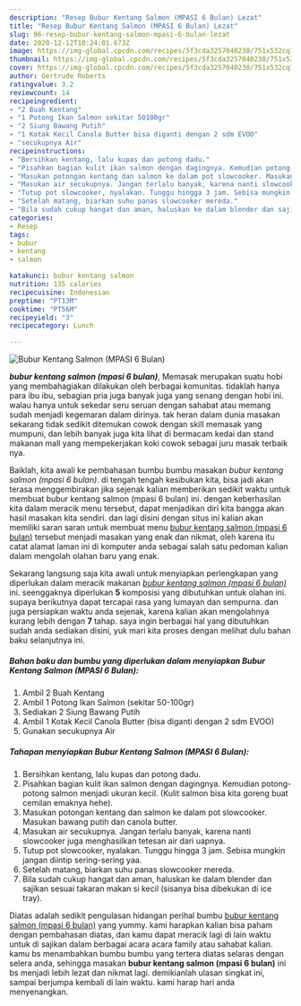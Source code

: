 ```yaml
---
description: "Resep Bubur Kentang Salmon (MPASI 6 Bulan) Lezat"
title: "Resep Bubur Kentang Salmon (MPASI 6 Bulan) Lezat"
slug: 96-resep-bubur-kentang-salmon-mpasi-6-bulan-lezat
date: 2020-12-12T10:24:01.673Z
image: https://img-global.cpcdn.com/recipes/5f3cda3257040230/751x532cq70/bubur-kentang-salmon-mpasi-6-bulan-foto-resep-utama.jpg
thumbnail: https://img-global.cpcdn.com/recipes/5f3cda3257040230/751x532cq70/bubur-kentang-salmon-mpasi-6-bulan-foto-resep-utama.jpg
cover: https://img-global.cpcdn.com/recipes/5f3cda3257040230/751x532cq70/bubur-kentang-salmon-mpasi-6-bulan-foto-resep-utama.jpg
author: Gertrude Roberts
ratingvalue: 3.2
reviewcount: 14
recipeingredient:
- "2 Buah Kentang"
- "1 Potong Ikan Salmon sekitar 50100gr"
- "2 Siung Bawang Putih"
- "1 Kotak Kecil Canola Butter bisa diganti dengan 2 sdm EVOO"
- "secukupnya Air"
recipeinstructions:
- "Bersihkan kentang, lalu kupas dan potong dadu."
- "Pisahkan bagian kulit ikan salmon dengan dagingnya. Kemudian potong-potong salmon menjadi ukuran kecil. (Kulit salmon bisa kita goreng buat cemilan emaknya hehe)."
- "Masukan potongan kentang dan salmon ke dalam pot slowcooker. Masukan bawang putih dan canola butter."
- "Masukan air secukupnya. Jangan terlalu banyak, karena nanti slowcooker juga menghasilkan tetesan air dari uapnya."
- "Tutup pot slowcooker, nyalakan. Tunggu hingga 3 jam. Sebisa mungkin jangan diintip sering-sering yaa."
- "Setelah matang, biarkan suhu panas slowcooker mereda."
- "Bila sudah cukup hangat dan aman, haluskan ke dalam blender dan sajikan sesuai takaran makan si kecil (sisanya bisa dibekukan di ice tray)."
categories:
- Resep
tags:
- bubur
- kentang
- salmon

katakunci: bubur kentang salmon 
nutrition: 135 calories
recipecuisine: Indonesian
preptime: "PT13M"
cooktime: "PT56M"
recipeyield: "3"
recipecategory: Lunch

---
```



![Bubur Kentang Salmon (MPASI 6 Bulan)](https://img-global.cpcdn.com/recipes/5f3cda3257040230/751x532cq70/bubur-kentang-salmon-mpasi-6-bulan-foto-resep-utama.jpg)

<b><i>bubur kentang salmon (mpasi 6 bulan)</i></b>, Memasak merupakan suatu hobi yang membahagiakan dilakukan oleh berbagai komunitas. tidaklah hanya para ibu ibu, sebagian pria juga banyak juga yang senang dengan hobi ini. walau hanya untuk sekedar seru seruan dengan sahabat atau memang sudah menjadi kegemaran dalam dirinya. tak heran dalam dunia masakan sekarang tidak sedikit ditemukan cowok dengan skill memasak yang mumpuni, dan lebih banyak juga kita lihat di bermacam kedai dan stand makanan mall yang mempekerjakan koki cowok sebagai juru masak terbaik nya.

Baiklah, kita awali ke pembahasan bumbu bumbu masakan <i>bubur kentang salmon (mpasi 6 bulan)</i>. di tengah tengah kesibukan kita, bisa jadi akan terasa menggembirakan jika sejenak kalian memberikan sedikit waktu untuk membuat bubur kentang salmon (mpasi 6 bulan) ini. dengan keberhasilan kita dalam meracik menu tersebut, dapat menjadikan diri kita bangga akan hasil masakan kita sendiri. dan lagi disini dengan situs ini kalian akan memiliki saran saran untuk membuat menu <u>bubur kentang salmon (mpasi 6 bulan)</u> tersebut menjadi masakan yang enak dan nikmat, oleh karena itu catat alamat laman ini di komputer anda sebagai salah satu pedoman kalian dalam mengolah olahan baru yang enak.




Sekarang langsung saja kita awali untuk menyiapkan perlengkapan yang diperlukan dalam meracik makanan <u><i>bubur kentang salmon (mpasi 6 bulan)</i></u> ini. seenggaknya diperlukan <b>5</b> komposisi yang dibutuhkan untuk olahan ini. supaya berikutnya dapat tercapai rasa yang lumayan dan sempurna. dan juga persiapkan waktu anda sejenak, karena kalian akan mengolahnya kurang lebih dengan <b>7</b> tahap. saya ingin berbagai hal yang dibutuhkan sudah anda sediakan disini, yuk mari kita proses dengan melihat dulu bahan baku selanjutnya ini.

<!--inarticleads1-->

##### Bahan baku dan bumbu yang diperlukan dalam menyiapkan Bubur Kentang Salmon (MPASI 6 Bulan):

1. Ambil 2 Buah Kentang
1. Ambil 1 Potong Ikan Salmon (sekitar 50-100gr)
1. Sediakan 2 Siung Bawang Putih
1. Ambil 1 Kotak Kecil Canola Butter (bisa diganti dengan 2 sdm EVOO)
1. Gunakan secukupnya Air




<!--inarticleads2-->

##### Tahapan menyiapkan Bubur Kentang Salmon (MPASI 6 Bulan):

1. Bersihkan kentang, lalu kupas dan potong dadu.
1. Pisahkan bagian kulit ikan salmon dengan dagingnya. Kemudian potong-potong salmon menjadi ukuran kecil. (Kulit salmon bisa kita goreng buat cemilan emaknya hehe).
1. Masukan potongan kentang dan salmon ke dalam pot slowcooker. Masukan bawang putih dan canola butter.
1. Masukan air secukupnya. Jangan terlalu banyak, karena nanti slowcooker juga menghasilkan tetesan air dari uapnya.
1. Tutup pot slowcooker, nyalakan. Tunggu hingga 3 jam. Sebisa mungkin jangan diintip sering-sering yaa.
1. Setelah matang, biarkan suhu panas slowcooker mereda.
1. Bila sudah cukup hangat dan aman, haluskan ke dalam blender dan sajikan sesuai takaran makan si kecil (sisanya bisa dibekukan di ice tray).




Diatas adalah sedikit pengulasan hidangan perihal bumbu <u>bubur kentang salmon (mpasi 6 bulan)</u> yang yummy. kami harapkan kalian bisa paham dengan pembahasan diatas, dan kamu dapat meracik lagi di lain waktu untuk di sajikan dalam berbagai acara acara family atau sahabat kalian. kamu bs menambahkan bumbu bumbu yang tertera diatas selaras dengan selera anda, sehingga masakan <b>bubur kentang salmon (mpasi 6 bulan)</b> ini bs menjadi lebih lezat dan nikmat lagi. demikianlah ulasan singkat ini, sampai berjumpa kembali di lain waktu. kami harap hari anda menyenangkan.
